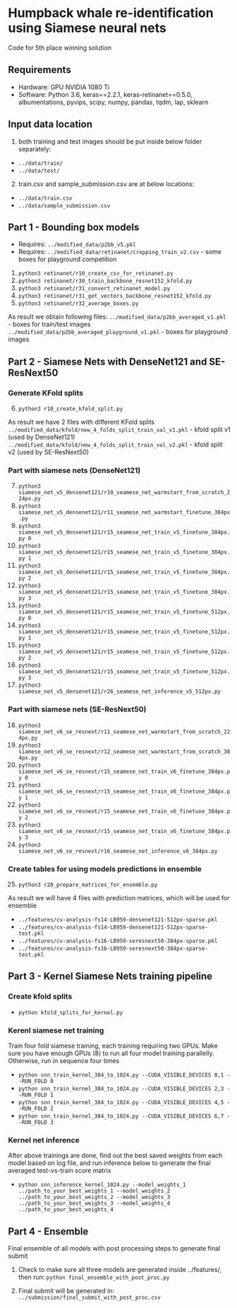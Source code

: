 # Humpback whale re-identification using Siamese neural nets

Code for 5th place winning solution

## Requirements

* Hardware: GPU NVIDIA 1080 Ti
* Software: Python 3.6, keras==2.2.1, keras-retinanet==0.5.0, albumentations, pyvips, scipy, numpy, pandas, tqdm, lap, sklearn

## Input data location

1) both training and test images should be put inside below folder separately: 
* `../data/train/`
* `../data/test/`

2) train.csv and sample_submission.csv are at below locations: 
* `../data/train.csv`
* `../data/sample_submission.csv`

## Part 1 - Bounding box models 

* Requires: `../modified_data/p2bb_v5.pkl`
* Requires: `../modified_data/retinanet/cropping_train_v2.csv` - some boxes for playground competition

1) `python3 retinanet/r10_create_csv_for_retinanet.py`
2) `python3 retinanet/r30_train_backbone_resnet152_kfold.py`
3) `python3 retinanet/r31_convert_retinanet_model.py`
4) `python3 retinanet/r31_get_vectors_backbone_resnet152_kfold.py`
5) `python3 retinanet/r32_average_boxes.py`

As result we obtain following files:
`../modified_data/p2bb_averaged_v1.pkl` - boxes for train/test images
`../modified_data/p2bb_averaged_playground_v1.pkl` - boxes for playground images

## Part 2 - Siamese Nets with DenseNet121 and SE-ResNext50

### Generate KFold splits
6) `python3 r10_create_kfold_split.py`

As result we have 2 files with different KFold splits
`../modified_data/kfold/new_4_folds_split_train_val_v1.pkl` - kfold split v1 (used by DenseNet121)
`../modified_data/kfold/new_4_folds_split_train_val_v2.pkl` - kfold split v2 (used by SE-ResNext50)

### Part with siamese nets (DenseNet121)
7) `python3 siamese_net_v5_densenet121/r10_seamese_net_warmstart_from_scratch_224px.py`
8) `python3 siamese_net_v5_densenet121/r11_seamese_net_warmstart_finetune_384px.py`
9) `python3 siamese_net_v5_densenet121/r15_seamese_net_train_v5_finetune_384px.py 0`
10) `python3 siamese_net_v5_densenet121/r15_seamese_net_train_v5_finetune_384px.py 1`
11) `python3 siamese_net_v5_densenet121/r15_seamese_net_train_v5_finetune_384px.py 2`
12) `python3 siamese_net_v5_densenet121/r15_seamese_net_train_v5_finetune_384px.py 3`
13) `python3 siamese_net_v5_densenet121/r15_seamese_net_train_v5_finetune_512px.py 0`
14) `python3 siamese_net_v5_densenet121/r15_seamese_net_train_v5_finetune_512px.py 1`
15) `python3 siamese_net_v5_densenet121/r15_seamese_net_train_v5_finetune_512px.py 2`
16) `python3 siamese_net_v5_densenet121/r15_seamese_net_train_v5_finetune_512px.py 3`
17) `python3 siamese_net_v5_densenet121/r26_seamese_net_inference_v5_512px.py`

### Part with siamese nets (SE-ResNext50)
18) `python3 siamese_net_v6_se_resnext/r11_seamese_net_warmstart_from_scratch_224px.py`
19) `python3 siamese_net_v6_se_resnext/r12_seamese_net_warmstart_from_scratch_384px.py`
20) `python3 siamese_net_v6_se_resnext/r15_seamese_net_train_v6_finetune_384px.py 0`
21) `python3 siamese_net_v6_se_resnext/r15_seamese_net_train_v6_finetune_384px.py 1`
22) `python3 siamese_net_v6_se_resnext/r15_seamese_net_train_v6_finetune_384px.py 2`
23) `python3 siamese_net_v6_se_resnext/r15_seamese_net_train_v6_finetune_384px.py 3`
24) `python3 siamese_net_v6_se_resnext/r16_seamese_net_inference_v6_384px.py`

### Create tables for using models predictions in ensemble
25) `python3 r20_prepare_matrices_for_ensemble.py`

As result we will have 4 files with prediction matrices, which will be used for ensemble
* `../features/cv-analysis-fs14-LB959-densenet121-512px-sparse.pkl`
* `../features/cv-analysis-fs14-LB959-densenet121-512px-sparse-test.pkl`
* `../features/cv-analysis-fs16-LB959-seresnext50-384px-sparse.pkl`
* `../features/cv-analysis-fs16-LB959-seresnext50-384px-sparse-test.pkl`

## Part 3 - Kernel Siamese Nets training pipeline

### Create kfold splits 
* `python kfold_splits_for_kernel.py`

### Kerenl siamese net training

Train four fold siamese training, each training requiring two GPUs. Make sure you have enough GPUs (8) to run all four model training parallelly. Otherwise, run in sequence four times

* `python snn_train_kernel_384_to_1024.py --CUDA_VISIBLE_DEVICES 0,1 --RUN_FOLD 0`
* `python snn_train_kernel_384_to_1024.py --CUDA_VISIBLE_DEVICES 2,3 --RUN_FOLD 1`
* `python snn_train_kernel_384_to_1024.py --CUDA_VISIBLE_DEVICES 4,5 --RUN_FOLD 2`
* `python snn_train_kernel_384_to_1024.py --CUDA_VISIBLE_DEVICES 6,7 --RUN_FOLD 3`

### Kernel net inference

After above trainings are done, find out the best saved weights from each model based on log file, and run inference below to generate the final averaged test-vs-train score matrix 

* `python snn_inference_kernel_1024.py --model_weights_1 ../path_to_your_best_weights_1 --model_weights_2 ../path_to_your_best_weights_2 --model_weights_3 ../path_to_your_best_weights_3 --model_weights_4 ../path_to_your_best_weights_4`

## Part 4 - Ensemble

Final ensemble of all models with post processing steps to generate final submit

1) Check to make sure all three models are generated inside ../features/, then run: 
`python final_ensemble_with_post_proc.py`

2) Final submit will be generated in: 
`../submission/final_submit_with_post_proc.csv`
